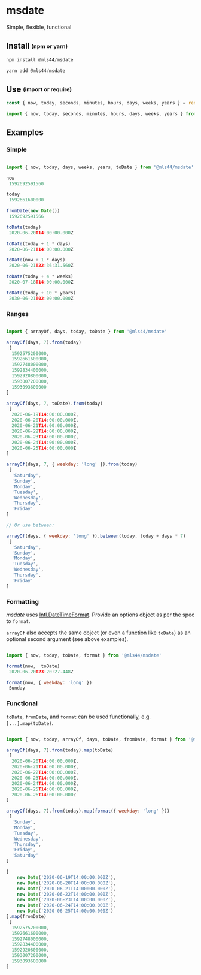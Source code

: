 # msdate

Simple, flexible, functional

## Install <sub><sup>(npm or yarn)</sup></sub>

```js
npm install @mls44/msdate
```

```js
yarn add @mls44/msdate
```

## Use <sub><sup>(import or require)</sup></sub>

```js
const { now, today, seconds, minutes, hours, days, weeks, years } = require('@mls44/msdate')
```

```js
import { now, today, seconds, minutes, hours, days, weeks, years } from '@mls44/msdate'
```

## Examples


### Simple

```js

import { now, today, days, weeks, years, toDate } from '@mls44/msdate'

now
 1592692591560

today
 1592661600000

fromDate(new Date())
 1592692591566

toDate(today)
 2020-06-20T14:00:00.000Z

toDate(today + 1 * days)
 2020-06-21T14:00:00.000Z

toDate(now + 1 * days)
 2020-06-21T22:36:31.560Z

toDate(today + 4 * weeks)
 2020-07-18T14:00:00.000Z

toDate(today + 10 * years)
 2030-06-21T02:00:00.000Z

```

### Ranges

```js

import { arrayOf, days, today, toDate } from '@mls44/msdate'

arrayOf(days, 7).from(today)
 [
  1592575200000,
  1592661600000,
  1592748000000,
  1592834400000,
  1592920800000,
  1593007200000,
  1593093600000
]

arrayOf(days, 7, toDate).from(today)
 [
  2020-06-19T14:00:00.000Z,
  2020-06-20T14:00:00.000Z,
  2020-06-21T14:00:00.000Z,
  2020-06-22T14:00:00.000Z,
  2020-06-23T14:00:00.000Z,
  2020-06-24T14:00:00.000Z,
  2020-06-25T14:00:00.000Z
]

arrayOf(days, 7, { weekday: 'long' }).from(today)
 [
  'Saturday',
  'Sunday',
  'Monday',
  'Tuesday',
  'Wednesday',
  'Thursday',
  'Friday'
]

// Or use between:

arrayOf(days, { weekday: 'long' }).between(today, today + days * 7)
 [
  'Saturday',
  'Sunday',
  'Monday',
  'Tuesday',
  'Wednesday',
  'Thursday',
  'Friday'
]

```

### Formatting

*msdate* uses [Intl.DateTimeFormat](https://developer.mozilla.org/en-US/docs/Web/JavaScript/Reference/Global_Objects/Intl/DateTimeFormat/DateTimeFormat). Provide an options object as per the spec to `format`.

`arrayOf` also accepts the same object (or even a function like `toDate`) as an optional second argument (see above examples).

```js

import { now, today, toDate, format } from '@mls44/msdate'

format(now,  toDate)
 2020-06-20T23:20:27.448Z

format(now, { weekday: 'long' })
 Sunday

```

### Functional

`toDate`, `fromDate`, and `format` can be used functionally, e.g. `[...].map(toDate)`.

```js

import { now, today, arrayOf, days, toDate, fromDate, format } from '@mls44/msdate'

arrayOf(days, 7).from(today).map(toDate)
 [
  2020-06-20T14:00:00.000Z,
  2020-06-21T14:00:00.000Z,
  2020-06-22T14:00:00.000Z,
  2020-06-23T14:00:00.000Z,
  2020-06-24T14:00:00.000Z,
  2020-06-25T14:00:00.000Z,
  2020-06-26T14:00:00.000Z
]

arrayOf(days, 7).from(today).map(format({ weekday: 'long' }))
 [
  'Sunday',
  'Monday',
  'Tuesday',
  'Wednesday',
  'Thursday',
  'Friday',
  'Saturday'
]

[
    new Date('2020-06-19T14:00:00.000Z'),
    new Date('2020-06-20T14:00:00.000Z'),
    new Date('2020-06-21T14:00:00.000Z'),
    new Date('2020-06-22T14:00:00.000Z'),
    new Date('2020-06-23T14:00:00.000Z'),
    new Date('2020-06-24T14:00:00.000Z'),
    new Date('2020-06-25T14:00:00.000Z')
].map(fromDate)
 [
  1592575200000,
  1592661600000,
  1592748000000,
  1592834400000,
  1592920800000,
  1593007200000,
  1593093600000
]

```
